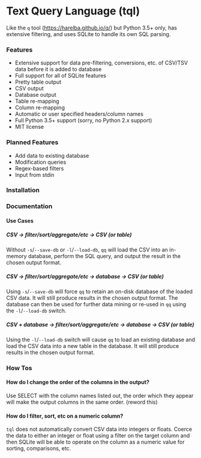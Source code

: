 # Text Query Language (tql)
Like the `q` tool (https://harelba.github.io/q/) but Python 3.5+ only, has extensive filtering, 
and uses SQLite to handle its own SQL parsing. 

### Features
* Extensive support for data pre-filtering, conversions, etc. of CSV/TSV data before it is added to database
* Full support for all of SQLite features
* Pretty table output
* CSV output
* Database output
* Table re-mapping
* Column re-mapping
* Automatic or user specified headers/column names
* Full Python 3.5+ support (sorry, no Python 2.x support)
* MIT license

### Planned Features
* Add data to existing database
* Modification queries
* Regex-based filters
* Input from stdin

### Installation


### Documentation

#### Use Cases

##### CSV -> filter/sort/aggregate/etc -> CSV (or table)
Without `-s`/`--save-db` or `-l`/`--load-db`, `qq` will load the CSV into an in-memory database, perform the SQL query, 
and output the result in the chosen output format.

##### CSV -> filter/sort/aggregate/etc -> database -> CSV (or table)
Using `-s`/`--save-db` will force `qq` to retain an on-disk database of the loaded CSV data. 
It will still produce results in the chosen output format. 
The database can then be used for further data mining or re-used in `qq` using the `-l`/`--load-db` switch.

##### CSV + database -> filter/sort/aggregate/etc -> database -> CSV (or table)
Using the `-l`/`--load-db` switch will cause `qq` to load an existing database and load the CSV data into a new table in the database. 
It will still produce results in the chosen output format. 

### How Tos

#### How do I change the order of the columns in the output?
Use SELECT with the column names listed out, the order which they appear will make the output columns in the same order. 
(reword this)

#### How do I filter, sort, etc on a numeric column?
`tql` does not automatically convert CSV data into integers or floats. 
Coerce the data to either an integer or float using a filter on the target column and then SQLite will be able to 
operate on the column as a numeric value for sorting, comparisons, etc.

#### 
